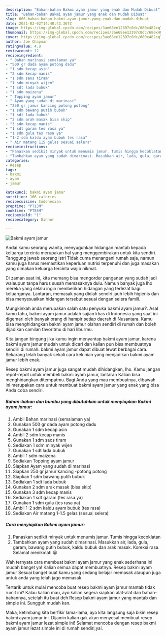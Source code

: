 ```yaml
---
description: "Bahan-bahan Bakmi ayam jamur yang enak dan Mudah Dibuat"
title: "Bahan-bahan Bakmi ayam jamur yang enak dan Mudah Dibuat"
slug: 666-bahan-bahan-bakmi-ayam-jamur-yang-enak-dan-mudah-dibuat
date: 2021-02-02T14:40:43.367Z
image: https://img-global.cpcdn.com/recipes/3ae68ee12397c0dc/680x482cq70/bakmi-ayam-jamur-foto-resep-utama.jpg
thumbnail: https://img-global.cpcdn.com/recipes/3ae68ee12397c0dc/680x482cq70/bakmi-ayam-jamur-foto-resep-utama.jpg
cover: https://img-global.cpcdn.com/recipes/3ae68ee12397c0dc/680x482cq70/bakmi-ayam-jamur-foto-resep-utama.jpg
author: Joe Chapman
ratingvalue: 4.8
reviewcount: 12
recipeingredient:
- " Bahan marinasi semalaman ya"
- "500 gr dada ayam potong dadu"
- "1 sdm kecap asin"
- "2 sdm kecap manis"
- "1 sdm saos tiram"
- "1 sdm minyak wijen"
- "1 sdt lada bubuk"
- "1 sdm maizena"
- " Topping ayam jamur"
- " Ayam yang sudah di marinasi"
- "250 gr jamur kancing potong potong"
- "1 sdm bawang putih bubuk"
- "1 sdt lada bubuk"
- "2 sdm arak masak bisa skip"
- "3 sdm kecap manis"
- "1 sdt garam tes rasa ya"
- "1 sdm gula tes rasa ya"
- "1-2 sdm kaldu ayam bubuk tes rasa"
- " Air matang 115 gelas sesuai selera"
recipeinstructions:
- "Panaskan sedikit minyak untuk menumis jamur. Tumis hingga kecoklatan"
- "Tambahkan ayam yang sudah dimarinasi. Masukkan air, lada, gula, garam, bawang putih bubuk, kaldu bubuk dan arak masak. Koreksi rasa. Selamat menikmati 😀"
categories:
- Resep
tags:
- bakmi
- ayam
- jamur

katakunci: bakmi ayam jamur 
nutrition: 166 calories
recipecuisine: Indonesian
preptime: "PT13M"
cooktime: "PT58M"
recipeyield: "1"
recipecategory: Dinner

---
```



![Bakmi ayam jamur](https://img-global.cpcdn.com/recipes/3ae68ee12397c0dc/680x482cq70/bakmi-ayam-jamur-foto-resep-utama.jpg)

Andai kamu seorang wanita, menyuguhkan hidangan mantab kepada keluarga tercinta merupakan hal yang menggembirakan untuk kita sendiri. Tanggung jawab seorang istri Tidak cuma menangani rumah saja, namun kamu juga harus memastikan keperluan nutrisi terpenuhi dan juga masakan yang dimakan keluarga tercinta wajib nikmat.

Di zaman  saat ini, kita memang bisa mengorder panganan yang sudah jadi walaupun tanpa harus susah memasaknya dulu. Namun banyak juga lho mereka yang selalu ingin memberikan hidangan yang terlezat bagi keluarganya. Lantaran, memasak yang diolah sendiri jauh lebih higienis dan bisa menyesuaikan hidangan tersebut sesuai dengan selera famili. 



Mungkinkah anda merupakan salah satu penyuka bakmi ayam jamur?. Asal kamu tahu, bakmi ayam jamur adalah sajian khas di Indonesia yang saat ini digemari oleh banyak orang di hampir setiap daerah di Nusantara. Kamu bisa menghidangkan bakmi ayam jamur olahan sendiri di rumah dan boleh dijadikan camilan favoritmu di hari liburmu.

Kita jangan bingung jika kamu ingin menyantap bakmi ayam jamur, karena bakmi ayam jamur mudah untuk dicari dan kalian pun bisa membuatnya sendiri di rumah. bakmi ayam jamur dapat dibuat lewat berbagai cara. Sekarang telah banyak sekali cara kekinian yang menjadikan bakmi ayam jamur lebih enak.

Resep bakmi ayam jamur juga sangat mudah dihidangkan, lho. Kamu jangan repot-repot untuk membeli bakmi ayam jamur, lantaran Kalian bisa menghidangkan ditempatmu. Bagi Anda yang mau membuatnya, dibawah ini merupakan cara untuk membuat bakmi ayam jamur yang enak yang bisa Anda coba sendiri.

<!--inarticleads1-->

##### Bahan-bahan dan bumbu yang dibutuhkan untuk menyiapkan Bakmi ayam jamur:

1. Ambil  Bahan marinasi (semalaman ya)
1. Gunakan 500 gr dada ayam potong dadu
1. Gunakan 1 sdm kecap asin
1. Ambil 2 sdm kecap manis
1. Gunakan 1 sdm saos tiram
1. Sediakan 1 sdm minyak wijen
1. Gunakan 1 sdt lada bubuk
1. Ambil 1 sdm maizena
1. Sediakan  Topping ayam jamur
1. Siapkan  Ayam yang sudah di marinasi
1. Siapkan 250 gr jamur kancing -potong potong
1. Siapkan 1 sdm bawang putih bubuk
1. Sediakan 1 sdt lada bubuk
1. Gunakan 2 sdm arak masak (bisa skip)
1. Gunakan 3 sdm kecap manis
1. Sediakan 1 sdt garam (tes rasa ya)
1. Gunakan 1 sdm gula (tes rasa ya)
1. Ambil 1-2 sdm kaldu ayam bubuk (tes rasa)
1. Sediakan  Air matang 1-1.5 gelas (sesuai selera)




<!--inarticleads2-->

##### Cara menyiapkan Bakmi ayam jamur:

1. Panaskan sedikit minyak untuk menumis jamur. Tumis hingga kecoklatan
1. Tambahkan ayam yang sudah dimarinasi. Masukkan air, lada, gula, garam, bawang putih bubuk, kaldu bubuk dan arak masak. Koreksi rasa. Selamat menikmati 😀




Wah ternyata cara membuat bakmi ayam jamur yang enak sederhana ini mudah banget ya! Kalian semua dapat membuatnya. Resep bakmi ayam jamur Sesuai banget buat kamu yang sedang belajar memasak ataupun juga untuk anda yang telah jago memasak.

Tertarik untuk mulai mencoba buat resep bakmi ayam jamur mantab tidak rumit ini? Kalau kalian mau, ayo kalian segera siapkan alat-alat dan bahan-bahannya, setelah itu buat deh Resep bakmi ayam jamur yang mantab dan simple ini. Sungguh mudah kan. 

Maka, ketimbang kita berfikir lama-lama, ayo kita langsung saja bikin resep bakmi ayam jamur ini. Dijamin kalian gak akan menyesal membuat resep bakmi ayam jamur lezat simple ini! Selamat mencoba dengan resep bakmi ayam jamur lezat simple ini di rumah sendiri,ya!.

